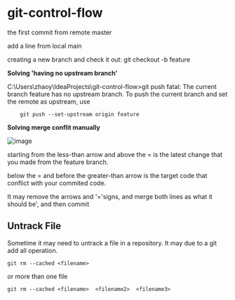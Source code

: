 # git-control-flow

the first commit from remote master 

add a line from local main 

creating a new branch and check it out: git checkout -b feature

**Solving 'having no upstream branch'**

C:\Users\zhaoy\IdeaProjects\git-control-flow>git push
fatal: The current branch feature has no upstream branch.
To push the current branch and set the remote as upstream, use
    
````
    git push --set-upstream origin feature
````


**Solving merge conflit manually**


![image](https://user-images.githubusercontent.com/17804600/122664186-17406200-d1a0-11eb-8c31-6d7a74d9f33a.png)

starting from the less-than arrow and above the = is the latest change that you made from the feature branch. 

below the = and before the greater-than arrow is the target code that conflict with your commited code.

It may remove the arrows and '='signs, and merge both lines as what it should be', and then commit

## Untrack File

Sometime it may need to untrack a file in a repository. It may due to a git add all operation.

````
git rm --cached <filename>
````

or more than one file

````
git rm --cached <filename>  <filename2>  <filename3>
````
